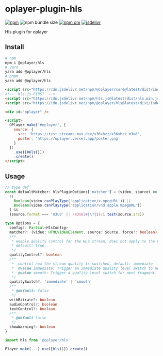# oplayer-plugin-hls

[![npm](https://img.shields.io/npm/v/@oplayer/hls?style=flat-square&label=@oplayer/hls)](https://www.npmjs.com/package/@oplayer/hls)
![npm bundle size](https://img.shields.io/bundlephobia/minzip/@oplayer/hls?style=flat-square)
[![npm dm](https://img.shields.io/npm/dm/@oplayer/hls?style=flat-square)](https://www.npmjs.com/package/@oplayer/hls)
[![jsdelivr](https://data.jsdelivr.com/v1/package/npm/@oplayer/hls/badge)](https://www.jsdelivr.com/package/npm/@oplayer/hls)

Hls plugin for oplayer

## Install

```bash
# npm
npm i @oplayer/hls
# yarn
yarn add @oplayer/hls
# pnpm
yarn add @oplayer/hls
```

```html
<script src="https://cdn.jsdelivr.net/npm/@oplayer/core@latest/dist/index.min.js"></script>
<!--  hls.js FIRST  -->
<script src="https://cdn.jsdelivr.net/npm/hls.js@latest/dist/hls.min.js"></script>
<script src="https://cdn.jsdelivr.net/npm/@oplayer/hls@latest/dist/index.min.js"></script>

<div id="oplayer" />

<script>
  OPlayer.make('#oplayer', {
    source: {
      src: 'https://test-streams.mux.dev/x36xhzz/x36xhzz.m3u8',
      poster: 'https://oplayer.vercel.app/poster.png'
    }
  })
    .use([OHls()])
    .create()
</script>
```

## Usage

```ts
// type def
const defaultMatcher: hlsPluginOptions['matcher'] = (video, source) =>
  !(
    Boolean(video.canPlayType('application/x-mpegURL')) ||
    Boolean(video.canPlayType('application/vnd.apple.mpegURL'))
  ) &&
  (source.format === 'm3u8' || /m3u8(#|\?|$)/i.test(source.src))

type Options = {
  config?: Partial<HlsConfig>
  matcher?: (video: HTMLVideoElement, source: Source, force?: boolean) => boolean
  /**
   * enable quality control for the HLS stream, does not apply to the native (iPhone) clients.
   * default: true
   */
  qualityControl?: boolean
  /**
   *  control how the stream quality is switched. default: immediate
   *  @value immediate: Trigger an immediate quality level switch to new quality level. This will abort the current fragment request if any, flush the whole buffer, and fetch fragment matching with current position and requested quality level.
   *  @value smooth: Trigger a quality level switch for next fragment. This could eventually flush already buffered next fragment.
   */
  qualitySwitch?: 'immediate' | 'smooth'
  /**
   * @default: false
   */
  withBitrate?: boolean
  audioControl?: boolean
  textControl?: boolean
  /**
   * @default false
   */
  showWarning?: boolean
}

import hls from '@oplayer/hls'

Player.make(...).use([hls()]).create()
```
